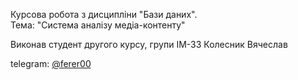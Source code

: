 
Курсова робота з дисципліни "Бази даних". </br> Тема: "Система аналізу медіа-контенту"

Виконав студент другого курсу, групи ІМ-33 Колесник Вячеслав </br>

 telegram: [@ferer00](t.me/ferer00)
